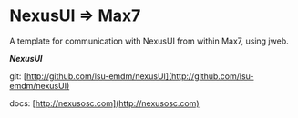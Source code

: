 NexusUI => Max7
===============

A template for communication with NexusUI from within Max7, using jweb.


***NexusUI***

git: [http://github.com/lsu-emdm/nexusUI](http://github.com/lsu-emdm/nexusUI)

docs: [http://nexusosc.com](http://nexusosc.com)
